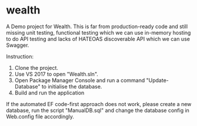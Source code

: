 # wealth
A Demo project for Wealth. This is far from production-ready code and still missing unit testing, functional testing which we can use in-memory hosting to do API testing and lacks of HATEOAS discoverable API which we can use Swagger.

Instruction:
1. Clone the project.
2. Use VS 2017 to open "Wealth.sln".
3. Open Package Manager Console and run a command "Update-Database" to initialise the database.
4. Build and run the application

If the automated EF code-first approach does not work, please create a new database, run the script "ManualDB.sql" and change the database config in Web.config file accordingly.
